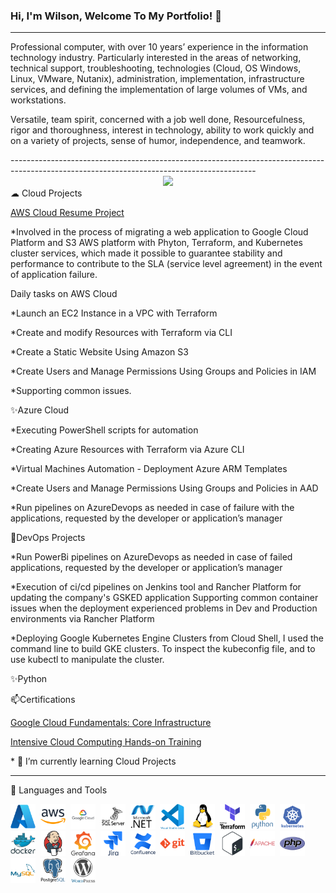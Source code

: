 
### Hi, I'm Wilson, Welcome To My Portfolio!  👋
-----------------------------------------------------------------------------------------
<p>Professional computer, with over 10 years’ experience in the information technology industry. Particularly interested in the areas of networking, technical support, troubleshooting, technologies (Cloud,  OS Windows, Linux, VMware, Nutanix), administration, implementation, infrastructure services, and defining the implementation of large volumes of VMs, and workstations.</p>
<p>Versatile, team spirit, concerned with a job well done, Resourcefulness, rigor and thoroughness, interest in technology, ability to work quickly and on a variety of projects, sense of humor, independence, and teamwork.</p>
<p></p>
-------------------------------------------------------------------------------------------------------------------------------------------
<div id="header" align="center">
  <img src="https://media.giphy.com/media/M9gbBd9nbDrOTu1Mqx/giphy.gif" width="100"/>
</div>
☁ Cloud Projects
<p class=""> <a href="https://github.com/wilsonbetancurth/wilsonbetancurth.github.io">AWS Cloud Resume Project</a></p>
<p>*Involved in the process of migrating a web application to Google Cloud Platform and S3 AWS platform with Phyton, Terraform, and Kubernetes cluster services, which made it possible to guarantee stability and performance to contribute to the SLA (service level agreement) in the event of application failure.</p>
<p>Daily tasks on AWS Cloud</> 
<p>*Launch an EC2 Instance in a VPC with Terraform</p>
<p>*Create and modify Resources with Terraform via CLI</p>
<p>*Create a Static Website Using Amazon S3</p> 
<p>*Create Users and Manage Permissions Using Groups and Policies in IAM</p>
<p>*Supporting common issues.</p>



<p>✨Azure Cloud</> 
<p>*Executing PowerShell scripts for automation </p> 
<p>*Creating Azure Resources with Terraform via Azure CLI </p>
<p>*Virtual Machines Automation - Deployment Azure ARM Templates </p>
<p>*Create Users and Manage Permissions Using Groups and Policies in AAD</p>
<p> *Run pipelines on AzureDevops as needed in case of failure with the applications, requested by the developer or application’s manager</p>

<p>👯DevOps Projects</p>


<p>*Run PowerBi pipelines on AzureDevops as needed in case of failed applications, requested by the developer or application’s manager </p>
<p> *Execution of ci/cd pipelines on Jenkins tool and Rancher Platform for updating the company's GSKED application
Supporting common container issues when the deployment experienced problems in Dev and Production environments via Rancher Platform</p>
<p>*Deploying Google Kubernetes Engine Clusters from Cloud Shell, I used the command line to build GKE clusters. To inspect the kubeconfig file, and to use kubectl to manipulate the cluster. </p>
<p>✨Python </p>
<p>📫Certifications </p>

<p class=""> <a href="https://www.coursera.org/account/accomplishments/verify/9MYBZYQBAMJ6?utm_source=ln&utm_medium=certificate&utm_content=cert_image&utm_campaign=pdf_header_button&utm_product=course">Google Cloud Fundamentals: Core Infrastructure</a></p>
<p class=""> <a href="https://app.thecloudbootcamp.com/certificates/qoendop3kk">Intensive Cloud Computing Hands-on Training</a></p>

<p>* 🌱 I’m currently learning Cloud Projects </p>

<!--
**beluwi23/beluwi23** is a ✨ _special_ ✨ repository because its `README.md` (this file) appears on your GitHub profile.

Here are some ideas to get you started:

- 🔭 I’m currently working on ...
- 🌱 I’m currently learning ...
- 👯 I’m looking to collaborate on ...
- 🤔 I’m looking for help with ...
- 💬 Ask me about ...
- 📫 How to reach me: ...
- 😄 Pronouns: ...
- ⚡ Fun fact: ...
-->
-----------------------------------------------------------------------------------------
👋 Languages and Tools

<img src="https://github.com/devicons/devicon/blob/master/icons/azure/azure-original.svg" title="Java" alt="Java" width="40" height="40"/>&nbsp;
<img src="https://github.com/devicons/devicon/blob/master/icons/amazonwebservices/amazonwebservices-original-wordmark.svg" title="Java" alt="Java" width="40" height="40"/>&nbsp;
<img src="https://github.com/devicons/devicon/blob/master/icons/googlecloud/googlecloud-original-wordmark.svg" title="Java" alt="Java" width="40" height="40"/>&nbsp;
<img src="https://github.com/devicons/devicon/blob/master/icons/microsoftsqlserver/microsoftsqlserver-plain-wordmark.svg" title="Java" alt="Java" width="40" height="40"/>&nbsp;
<img src="https://github.com/devicons/devicon/blob/master/icons/dot-net/dot-net-original-wordmark.svg" title="Java" alt="Java" width="40" height="40"/>&nbsp;
<img src="https://github.com/devicons/devicon/blob/master/icons/vscode/vscode-original-wordmark.svg" title="Java" alt="Java" width="40" height="40"/>&nbsp;
<img src="https://github.com/devicons/devicon/blob/master/icons/linux/linux-original.svg" title="Java" alt="Java" width="40" height="40"/>&nbsp;
<img src="https://github.com/devicons/devicon/blob/master/icons/terraform/terraform-original-wordmark.svg" title="Java" alt="Java" width="40" height="40"/>&nbsp;
<img src="https://github.com/devicons/devicon/blob/master/icons/python/python-original-wordmark.svg" title="Java" alt="Java" width="40" height="40"/>&nbsp;
<img src="https://github.com/devicons/devicon/blob/master/icons/kubernetes/kubernetes-plain-wordmark.svg" title="Java" alt="Java" width="40" height="40"/>&nbsp;
<img src="https://github.com/devicons/devicon/blob/master/icons/docker/docker-original-wordmark.svg" title="Java" alt="Java" width="40" height="40"/>&nbsp;
<img src="https://github.com/devicons/devicon/blob/master/icons/jenkins/jenkins-original.svg" title="Java" alt="Java" width="40" height="40"/>&nbsp;
<img src="https://github.com/devicons/devicon/blob/master/icons/grafana/grafana-original-wordmark.svg" title="Java" alt="Java" width="40" height="40"/>&nbsp;
<img src="https://github.com/devicons/devicon/blob/master/icons/jira/jira-original-wordmark.svg" title="Java" alt="Java" width="40" height="40"/>&nbsp;
<img src="https://github.com/devicons/devicon/blob/master/icons/confluence/confluence-original-wordmark.svg" title="Java" alt="Java" width="40" height="40"/>&nbsp;
<img src="https://github.com/devicons/devicon/blob/master/icons/git/git-plain-wordmark.svg" title="Java" alt="Java" width="40" height="40"/>&nbsp;
<img src="https://github.com/devicons/devicon/blob/master/icons/bitbucket/bitbucket-original-wordmark.svg" title="Java" alt="Java" width="40" height="40"/>&nbsp;
<img src="https://github.com/devicons/devicon/blob/master/icons/bash/bash-original.svg" title="Java" alt="Java" width="40" height="40"/>&nbsp;
<img src="https://github.com/devicons/devicon/blob/master/icons/apache/apache-original-wordmark.svg" title="Java" alt="Java" width="40" height="40"/>&nbsp;
<img src="https://github.com/devicons/devicon/blob/master/icons/php/php-original.svg" title="Java" alt="Java" width="40" height="40"/>&nbsp;
<img src="https://github.com/devicons/devicon/blob/master/icons/mysql/mysql-original-wordmark.svg" title="Java" alt="Java" width="40" height="40"/>&nbsp;
<img src="https://github.com/devicons/devicon/blob/master/icons/postgresql/postgresql-original-wordmark.svg" title="Java" alt="Java" width="40" height="40"/>&nbsp;
<img src="https://github.com/devicons/devicon/blob/master/icons/wordpress/wordpress-original.svg" title="Java" alt="Java" width="40" height="40"/>&nbsp;
